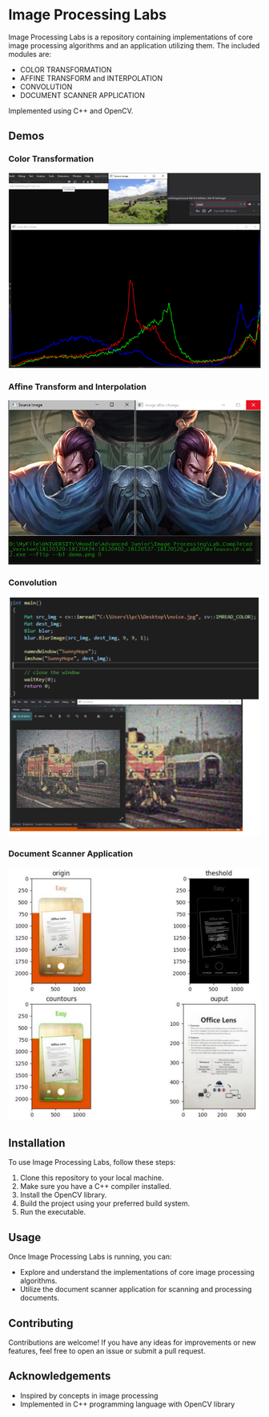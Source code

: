 # Image Processing Labs

Image Processing Labs is a repository containing implementations of core image processing algorithms and an application utilizing them. The included modules are:

- COLOR TRANSFORMATION
- AFFINE TRANSFORM and INTERPOLATION
- CONVOLUTION
- DOCUMENT SCANNER APPLICATION

Implemented using C++ and OpenCV.

## Demos

### Color Transformation
![Color Transformation Demo](./demo/color_transformation_demo.png)

### Affine Transform and Interpolation
![Affine Transform Demo](./demo/affine_transform_demo.png)

### Convolution
![Convolution Demo](./demo/convolution_demo.png)

### Document Scanner Application
![Document Scanner Demo](./demo/document_scanner_demo.png)

## Installation

To use Image Processing Labs, follow these steps:

1. Clone this repository to your local machine.
2. Make sure you have a C++ compiler installed.
3. Install the OpenCV library.
4. Build the project using your preferred build system.
5. Run the executable.

## Usage

Once Image Processing Labs is running, you can:

- Explore and understand the implementations of core image processing algorithms.
- Utilize the document scanner application for scanning and processing documents.

## Contributing

Contributions are welcome! If you have any ideas for improvements or new features, feel free to open an issue or submit a pull request.


## Acknowledgements

- Inspired by concepts in image processing
- Implemented in C++ programming language with OpenCV library
